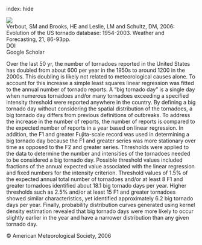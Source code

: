 index: hide

<div class="Citation">
    <div class="Citation-thumb CitationThumb-linked"  data-href="https://doi.org/10.1175/waf910.1">
      <img src="https://static.claimspace.cloud/climate-study-static/refs/thumbs/2/Verbout_et_al_2006-thumb.png" />
    </div>

  <div class="Citation-body">
    <div class="Citation-text">Verbout, SM and Brooks, HE and Leslie, LM and Schultz, DM, 2006: Evolution of the US tornado database: 1954-2003. <span class="Article-journal">Weather and Forecasting, </span><span class="Article-volume">21, </span>86-93pp.</div>
    <div class="Citation-links">
      <div class="CitationLink" data-href="https://doi.org/10.1175/waf910.1">
        <div class="CitationLink-icon CitationLink-Doi"></div>
        <div class="CitationLink-text">DOI</div>
      </div>
      <div class="CitationLink" data-href="https://scholar.google.com/scholar?q=10.1175/waf910.1">
        <div class="CitationLink-icon CitationLink-Scholar"></div>
        <div class="CitationLink-text">Google Scholar</div>
      </div>
    </div>
  </div>
</div>

Over the last 50 yr, the number of tornadoes reported in the United States has doubled from about 600 per year in the 1950s to around 1200 in the 2000s. This doubling is likely not related to meteorological causes alone. To account for this increase a simple least squares linear regression was fitted to the annual number of tornado reports. A “big tornado day” is a single day when numerous tornadoes and/or many tornadoes exceeding a specified intensity threshold were reported anywhere in the country. By defining a big tornado day without considering the spatial distribution of the tornadoes, a big tornado day differs from previous definitions of outbreaks. To address the increase in the number of reports, the number of reports is compared to the expected number of reports in a year based on linear regression. In addition, the F1 and greater Fujita-scale record was used in determining a big tornado day because the F1 and greater series was more stationary over time as opposed to the F2 and greater series. Thresholds were applied to the data to determine the number and intensities of the tornadoes needed to be considered a big tornado day. Possible threshold values included fractions of the annual expected value associated with the linear regression and fixed numbers for the intensity criterion. Threshold values of 1.5% of the expected annual total number of tornadoes and/or at least 8 F1 and greater tornadoes identified about 18.1 big tornado days per year. Higher thresholds such as 2.5% and/or at least 15 F1 and greater tornadoes showed similar characteristics, yet identified approximately 6.2 big tornado days per year. Finally, probability distribution curves generated using kernel density estimation revealed that big tornado days were more likely to occur slightly earlier in the year and have a narrower distribution than any given tornado day.

<div class="Citation-copy">
&copy; American Meteorological Society, 2006
</div>